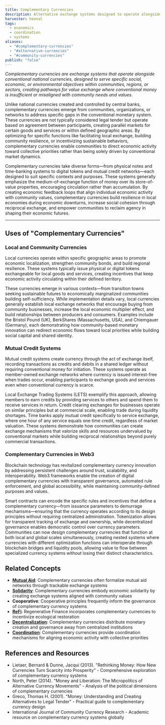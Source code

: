 ```yaml
---
title: Complementary Currencies
description: Alternative exchange systems designed to operate alongside conventional national currencies, serving specific social, economic, or environmental purposes within communities or sectors
harvester: heenal
tags:
  - economics
  - coordination
  - systems
aliases:
  - "#complementary-currencies"
  - "#alternative-currencies"
  - "#community-currencies"
publish: "false"
---
```


_Complementary currencies are exchange systems that operate alongside conventional national currencies, designed to serve specific social, economic, or environmental objectives within communities, regions, or sectors, creating pathways for value exchange where conventional money is insufficient or misaligned with community needs and values._

Unlike national currencies created and controlled by central banks, complementary currencies emerge from communities, organizations, or networks to address specific gaps in the conventional monetary system. These currencies are not typically considered legal tender but operate based on agreement between participants, creating parallel markets for certain goods and services or within defined geographic areas. By optimizing for specific functions like facilitating local exchange, building community resilience, or incentivizing sustainable behaviors, complementary currencies enable communities to direct economic activity toward collective priorities rather than being solely driven by conventional market dynamics.

Complementary currencies take diverse forms—from physical notes and time-banking systems to digital tokens and mutual credit networks—each designed to suit specific contexts and purposes. These systems generally emphasize the medium-of-exchange function of money over its store-of-value properties, encouraging circulation rather than accumulation. By creating economic feedback loops that align individual economic activity with community values, complementary currencies build resilience in local economies during economic downturns, increase social cohesion through reciprocal exchange, and empower communities to reclaim agency in shaping their economic futures.

---

## Uses of "Complementary Currencies"

### Local and Community Currencies

Local currencies operate within specific geographic areas to promote economic localization, strengthen community bonds, and build regional resilience. These systems typically issue physical or digital tokens exchangeable for local goods and services, creating incentives that keep economic activity circulating within their defined territory.

These currencies emerge in various contexts—from transition towns seeking sustainable futures to economically marginalized communities building self-sufficiency. While implementation details vary, local currencies generally establish local exchange networks that encourage buying from community businesses, increase the local economic multiplier effect, and build relationships between producers and consumers. Examples include the Bristol Pound (UK), BerkShares (Massachusetts, USA), and Chiemgauer (Germany), each demonstrating how community-based monetary innovation can redirect economic flows toward local priorities while building social capital and shared identity.

### Mutual Credit Systems

Mutual credit systems create currency through the act of exchange itself, recording transactions as credits and debits in a shared ledger without requiring conventional money for initiation. These systems operate as member-owned exchange networks where currency is issued interest-free when trades occur, enabling participants to exchange goods and services even when conventional currency is scarce.

Local Exchange Trading Systems (LETS) exemplify this approach, allowing members to earn credits by providing services to others and spend them to receive services in return. Credit clearing exchanges for businesses operate on similar principles but at commercial scale, enabling trade during liquidity shortages. Time banks apply mutual credit specifically to service exchange, where one hour of any service equals one time credit, regardless of market valuation. These systems demonstrate how communities can create exchange mechanisms that valorize skills and resources undervalued by conventional markets while building reciprocal relationships beyond purely commercial transactions.

### Complementary Currencies in Web3

Blockchain technology has revitalized complementary currency innovation by addressing persistent challenges around trust, scalability, and interoperability. Web3 frameworks enable the creation of digital complementary currencies with transparent governance, automated rule enforcement, and global accessibility, while maintaining community-defined purposes and values.

Smart contracts can encode the specific rules and incentives that define a complementary currency—from issuance parameters to demurrage mechanisms—ensuring that the currency operates according to its design principles without requiring centralized administration. Tokenization allows for transparent tracking of exchange and ownership, while decentralized governance enables democratic control over currency parameters. Communities can now design complementary currencies that function at both local and global scales simultaneously, creating nested systems where currencies with different optimization functions can interoperate through blockchain bridges and liquidity pools, allowing value to flow between specialized currency systems without losing their distinct characteristics.

## Related Concepts

- **[Mutual Aid](tags/mutual-aid.md)**: Complementary currencies often formalize mutual aid networks through trackable exchange systems
- **[Solidarity](tags/solidarity.md)**: Complementary currencies embody economic solidarity by creating exchange systems aligned with community values
- **Cooperative**: Cooperative principles frequently inform the governance of complementary currency systems
- **[ReFi](tags/refi.md)**: Regenerative Finance incorporates complementary currencies to incentivize ecological restoration
- **[Decentralization](tags/decentralization.md)**: Complementary currencies distribute monetary creation and governance away from centralized institutions
- **[Coordination](tags/coordination.md)**: Complementary currencies provide coordination mechanisms for aligning economic activity with collective priorities

## References and Resources

- Lietaer, Bernard & Dunne, Jacqui (2013). "Rethinking Money: How New Currencies Turn Scarcity into Prosperity" - Comprehensive exploration of complementary currency systems
- North, Peter (2014). "Money and Liberation: The Micropolitics of Alternative Currency Movements" - Analysis of the political dimensions of complementary currencies
- Greco, Thomas H. (2001). "Money: Understanding and Creating Alternatives to Legal Tender" - Practical guide to complementary currency design
- International Journal of Community Currency Research - Academic resource on complementary currency systems globally